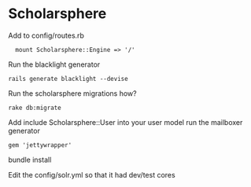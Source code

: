 # Scholarsphere

Add to config/routes.rb
```
  mount Scholarsphere::Engine => '/'
```


Run the blacklight generator
```
rails generate blacklight --devise
```

Run the scholarsphere migrations
how?

```
rake db:migrate
```

Add include Scholarsphere::User into your user model
run the mailboxer generator


```
gem 'jettywrapper'
```
bundle install


Edit the config/solr.yml so that it had dev/test cores